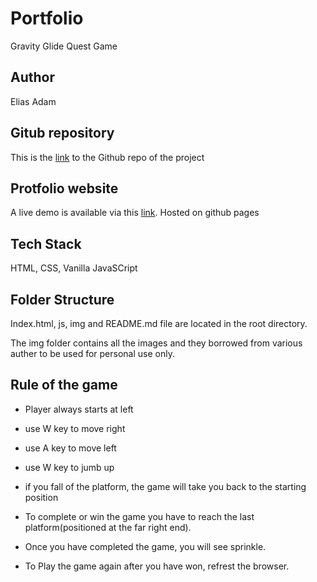 # Portfolio

Gravity Glide Quest Game

## Author

Elias Adam

## Gitub repository

This is the [link](https://github.com/Elias9a/gravity-glide-quest-game) to the Github repo of the project

## Protfolio website 

A live demo is available via this [link](https://github.com/Elias9a/gravity-glide-quest-game). Hosted on github pages

## Tech Stack

HTML, CSS, Vanilla JavaSCript

## Folder Structure 

Index.html, js, img and README.md file are located in the root directory.

The img folder contains all the images and they borrowed from various auther to be used for personal use only.


## Rule of the game

- Player always starts at left 

- use W  key to move right

- use A key to move left

- use W key to jumb up

- if you fall of the platform, the game will take you back to the starting position

- To complete or win  the game you have to reach the last platform(positioned at the far right end). 

- Once you have completed the game, you will see  sprinkle.

-  To Play the game again after you have won, refrest the browser.







